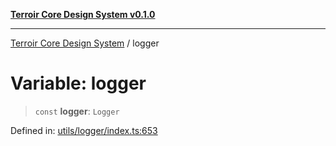 [**Terroir Core Design System v0.1.0**](../README.md)

---

[Terroir Core Design System](../globals.md) / logger

# Variable: logger

> `const` **logger**: `Logger`

Defined in: [utils/logger/index.ts:653](https://github.com/terroir-ds/core/blob/9691713b8c512b7d2abe808c4f7084bdfab798bf/lib/utils/logger/index.ts#L653)
